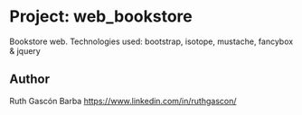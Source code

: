 # Project: web_bookstore
Bookstore web. Technologies used: bootstrap, isotope, mustache, fancybox & jquery

## Author
Ruth Gascón Barba
https://www.linkedin.com/in/ruthgascon/
